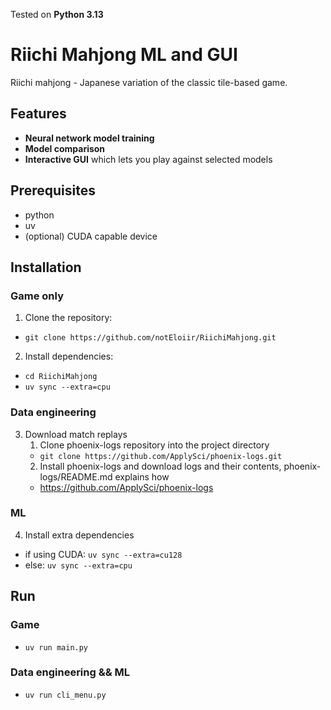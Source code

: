 Tested on **Python 3.13**

# Riichi Mahjong ML and GUI

Riichi mahjong - Japanese variation of the classic tile-based game.

## Features

- **Neural network model training**
- **Model comparison**
- **Interactive GUI** which lets you play against selected models

## Prerequisites
- python  
- uv
- (optional) CUDA capable device

## Installation

### Game only

1. Clone the repository:  
- `git clone https://github.com/notEloiir/RiichiMahjong.git`
   
2. Install dependencies:
- `cd RiichiMahjong`
- `uv sync --extra=cpu`

### Data engineering

3. Download match replays
   1. Clone phoenix-logs repository into the project directory  
   - `git clone https://github.com/ApplySci/phoenix-logs.git`  
   2. Install phoenix-logs and download logs and their contents, phoenix-logs/README.md explains how
   - https://github.com/ApplySci/phoenix-logs

### ML  

4. Install extra dependencies
  - if using CUDA: `uv sync --extra=cu128`
  - else: `uv sync --extra=cpu`

## Run

### Game

- `uv run main.py`

### Data engineering && ML  

- `uv run cli_menu.py`

